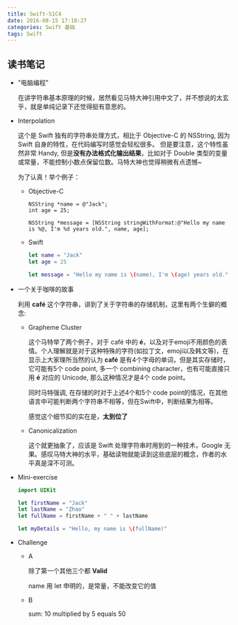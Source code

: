 ```yaml
---
title: Swift-S1C4
date: 2016-08-15 17:10:27
categories: Swift 基础
tags: Swift
---
```


## 读书笔记

- "电脑编程"

  在讲字符串基本原理的时候，居然看见马特大神引用中文了，并不想说的太玄乎，就是单纯记录下还觉得挺有意思的。

  <!--more-->

- Interpolation

  这个是 Swift 独有的字符串处理方式，相比于 Objective-C 的 NSString, 因为 Swift 自身的特性，在代码编写时感觉会轻松很多。
  但是要注意，这个特性虽然非常 Handy, 但是**没有办法格式化输出结果**，比如对于 Double 类型的变量或常量，不能控制小数点保留位数。马特大神也觉得稍微有点遗憾~

  为了认真！举个例子：

  - Objective-C

    ```objc
    NSString *name = @"Jack";
    int age = 25;

    NSString *message = [NSString stringWithFormat:@"Hello my name is %@, I'm %d years old.", name, age];
    ```

  - Swift

    ```swift
    let name = "Jack"
    let age = 25

    let message = "Hello my name is \(name), I'm \(age) years old."
    ```

- 一个关于咖啡的故事

  利用 **café** 这个字符串，讲到了关于字符串的存储机制，这里有两个生僻的概念:

  - Grapheme Cluster

    这个马特举了两个例子，对于 café 中的 **é**，以及对于emoji不用颜色的表情。个人理解就是对于这种特殊的字符(如拉丁文，emoji以及韩文等)，在显示上大家理所当然的认为 **café** 是有4个字母的单词，但是其实存储时，它可能有5个 code point, 多一个 combining character，也有可能直接只用 **é** 对应的 Unicode, 那么这种情况才是4个 code point。

    同时马特强调, 在存储的时对于上述4个和5个 code point的情况，在其他语言中可能判断两个字符串不相等，但在Swift中，判断结果为相等。

    感觉这个细节扣的实在是，**太到位了**

  - Canonicalization

    这个就更抽象了，应该是 Swift 处理字符串时用到的一种技术，Google 无果。感叹马特大神的水平，基础读物就能读到这些底层的概念，作者的水平真是深不可测。

- Mini-exercise

  ```swift
  import UIKit

  let firstName = "Jack"
  let lastName = "Zhao"
  let fullName = firstName + " " + lastName

  let myDetails = "Hello, my name is \(fullName)"

  ```

- Challenge

  - A

    除了第一个其他三个都 **Valid**

    name 用 let 申明的，是常量，不能改变它的值

  - B

    sum: 10 multiplied by 5 equals 50
